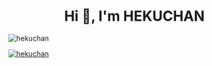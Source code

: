 <h1 align="center">Hi 👋, I'm HEKUCHAN</h1>

<p align="left"> <img src="https://komarev.com/ghpvc/?username=hekuchan&label=Profile%20views&color=0e75b6&style=flat" alt="hekuchan" /> </p>

<p align="left"> <a href="https://github.com/ryo-ma/github-profile-trophy"><img src="https://github-profile-trophy.vercel.app/?username=hekuchan" alt="hekuchan" /></a> </p>

